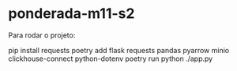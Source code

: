 # ponderada-m11-s2

Para rodar o projeto:

pip install requests
poetry add flask requests pandas pyarrow minio clickhouse-connect python-dotenv
poetry run python ./app.py
